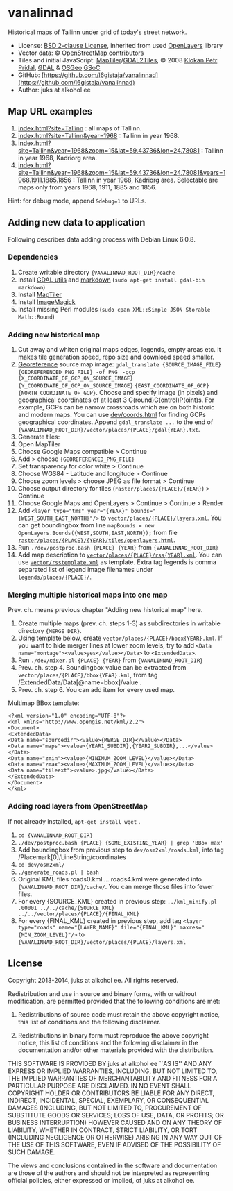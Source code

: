 # vanalinnad

Historical maps of Tallinn under grid of today's street network.

* License: [BSD 2-clause License](http://openlayers.org/dev/license.txt), inherited from used [OpenLayers](http://openlayers.org) library
* Vector data: © [OpenStreetMap contributors](http://www.openstreetmap.org/copyright)
* Tiles and initial JavaScript: [MapTiler](http://www.maptiler.org/)/[GDAL2Tiles](http://www.klokan.cz/projects/gdal2tiles/), © 2008 [Klokan Petr Pridal](http://www.klokan.cz/), [GDAL](http://www.gdal.org/) & [OSGeo](http://www.osgeo.org/) [GSoC](http://code.google.com/soc/)
* GitHub: [https://github.com/l6gistaja/vanalinnad](https://github.com/l6gistaja/vanalinnad)
* Author: juks at alkohol ee

## Map URL examples

1. [index.html?site=Tallinn](index.html?site=Tallinn) : all maps of Tallinn.
1. [index.html?site=Tallinn&year=1968](index.html?site=Tallinn&year=1968) : Tallinn in year 1968.
1. [index.html?site=Tallinn&year=1968&zoom=15&lat=59.43736&lon=24.78081](index.html?site=Tallinn&year=1968&zoom=15&lat=59.43736&lon=24.78081) : Tallinn in year 1968, Kadriorg area.
1. [index.html?site=Tallinn&year=1968&zoom=15&lat=59.43736&lon=24.78081&years=1968.1911.1885.1856](index.html?site=Tallinn&year=1968&zoom=15&lat=59.43736&lon=24.78081&years=1968.1911.1885.1856) : Tallinn in year 1968, Kadriorg area. Selectable are maps only from years 1968, 1911, 1885 and 1856.

Hint: for debug mode, append ```&debug=1``` to URLs.

## Adding new data to application

Following describes data adding process with Debian Linux 6.0.8.

### Dependencies

1. Create writable directory ```{VANALINNAD_ROOT_DIR}/cache```
1. Install [GDAL utils](http://www.gdal.org/) and [markdown](http://daringfireball.net/projects/markdown/) (```sudo apt-get install gdal-bin markdown```)
1. Install [MapTiler](http://www.maptiler.org/)
1. Install [ImageMagick](http://www.imagemagick.org)
1. Install missing Perl modules (```sudo cpan XML::Simple JSON Storable Math::Round```)

### Adding new historical map

1. Cut away and whiten original maps edges, legends, empty areas etc. It makes tile generation speed, repo size and download speed smaller.
1. [Georeference](https://github.com/l6gistaja/vanalinnad/blob/master/vector/places/Tallinn/gdal1968.txt) source map image: ```gdal_translate {SOURCE_IMAGE_FILE}  {GEOREFERENCED_PNG_FILE} -of PNG ``` ```-gcp {X_COORDINATE_OF_GCP_ON_SOURCE_IMAGE} {Y_COORDINATE_OF_GCP_ON_SOURCE_IMAGE}``` ```{EAST_COORDINATE_OF_GCP} {NORTH_COORDINATE_OF_GCP}```. Choose and specify image (in pixels) and geographical coordinates of at least 3 G(round)C(ontrol)P(oint)s. For example, GCPs can be narrow crossroads which are on both historic and modern maps. You can use [dev/coords.html](dev/coords.html) for finding GCPs geographical coordinates. Append ```gdal_translate ...``` to the end of ```{VANALINNAD_ROOT_DIR}/vector/places/{PLACE}/gdal{YEAR}.txt```.
1. Generate tiles: 
 1. Open MapTiler 
 1. Choose Google Maps compatible > Continue
 1. Add > choose ```{GEOREFERENCED_PNG_FILE}```
 1. Set transparency for color white > Continue
 1. Choose WGS84 - Latitude and longitude  > Continue
 1. Choose zoom levels > choose JPEG as file format > Continue
 1. Choose output directory for tiles (```raster/places/{PLACE}/{YEAR}```) > Continue
 1. Choose Google Maps and OpenLayers > Continue > Continue > Render
1. Add ```<layer type="tms" year="{YEAR}" bounds="{WEST_SOUTH_EAST_NORTH}"/>``` to [```vector/places/{PLACE}/layers.xml```](https://github.com/l6gistaja/vanalinnad/blob/master/vector/places/Tallinn/layers.xml). You can get boundingbox from line ```mapBounds = new OpenLayers.Bounds({WEST,SOUTH,EAST,NORTH});``` from file [```raster/places/{PLACE}/{YEAR}/tiles/openlayers.html```](https://github.com/l6gistaja/vanalinnad/blob/master/raster/places/Tallinn/1968/tiles/openlayers.html).
1. Run ```./dev/postproc.bash {PLACE} {YEAR}``` from ```{VANALINNAD_ROOT_DIR}```
1. Add map description to [```vector/places/{PLACE}/rss{YEAR}.xml```](https://github.com/l6gistaja/vanalinnad/blob/master/vector/places/Tallinn/rss1968.xml). You can use [```vector/rsstemplate.xml```](https://github.com/l6gistaja/vanalinnad/blob/master/vector/rsstemplate.xml) as template. Extra tag legends is comma separated list of legend image filenames under [```legends/places/{PLACE}/```](https://github.com/l6gistaja/vanalinnad/tree/master/legends/places/Tallinn).

### Merging multiple historical maps into one map

Prev. ch. means previous chapter "Adding new historical map" here.

1. Create multiple maps (prev. ch. steps 1-3) as subdirectories in writable directory ```{MERGE_DIR}```.
1. Using template below, create  ```vector/places/{PLACE}/bbox{YEAR}.kml```. If you want to hide merger lines at lower zoom levels, try to add ```<Data name="montage"><value>yes</value></Data>``` to ```<ExtendedData>```.
1. Run ```./dev/mixer.pl {PLACE} {YEAR}``` from ```{VANALINNAD_ROOT_DIR}```
1. Prev. ch. step 4. Boundingbox value can be extracted from ```vector/places/{PLACE}/bbox{YEAR}.kml```, from tag /ExtendedData/Data[@name=bbox]/value .
1. Prev. ch. step 6. You can add item for every used map.

Multimap BBox template: 

    <?xml version="1.0" encoding="UTF-8"?>
    <kml xmlns="http://www.opengis.net/kml/2.2">
    <Document>
    <ExtendedData>
    <Data name="sourcedir"><value>{MERGE_DIR}</value></Data>
    <Data name="maps"><value>{YEAR1_SUBDIR},{YEAR2_SUBDIR},...</value></Data>
    <Data name="zmin"><value>{MINIMUM_ZOOM_LEVEL}</value></Data>
    <Data name="zmax"><value>{MAXIMUM_ZOOM_LEVEL}</value></Data>
    <Data name="tileext"><value>.jpg</value></Data>
    </ExtendedData>
    </Document>
    </kml>

### Adding road layers from OpenStreetMap

If not already installed, ```apt-get install wget``` .

1. ```cd {VANALINNAD_ROOT_DIR}```
1. ```./dev/postproc.bash {PLACE} {SOME_EXISTING_YEAR} | grep 'BBox max'```
1. Add boundingbox from previous step to ```dev/osm2xml/roads.kml```, into tag /Placemark[0]/LineString/coordinates
1. ```cd dev/osm2xml/```
1. ```./generate_roads.pl | bash```
1. Original KML files roads0.kml ... roads4.kml were generated into ```{VANALINNAD_ROOT_DIR}/cache/```. You can merge those files into fewer files.
1. For every {SOURCE_KML} created in previous step: ```../kml_minify.pl .00001 ../../cache/{SOURCE_KML} ../../vector/places/{PLACE}/{FINAL_KML}```
1. For every {FINAL_KML} created in previous step, add tag ```<layer type="roads" name="{LAYER_NAME}" file="{FINAL_KML}" maxres="{MIN_ZOOM_LEVEL}"/>``` to ```{VANALINNAD_ROOT_DIR}/vector/places/{PLACE}/layers.xml```


License
-------

Copyright 2013-2014, juks at alkohol ee. All rights reserved.

Redistribution and use in source and binary forms, with or without modification,
are permitted provided that the following conditions are met:

 1. Redistributions of source code must retain the above copyright notice, this
list of conditions and the following disclaimer.

 2. Redistributions in binary form must reproduce the above copyright notice,
this list of conditions and the following disclaimer in the documentation and/or
other materials provided with the distribution.

THIS SOFTWARE IS PROVIDED BY juks at alkohol ee ``AS IS'' AND ANY EXPRESS
OR IMPLIED WARRANTIES, INCLUDING, BUT NOT LIMITED TO, THE IMPLIED WARRANTIES OF
MERCHANTABILITY AND FITNESS FOR A PARTICULAR PURPOSE ARE DISCLAIMED. IN NO EVENT
SHALL COPYRIGHT HOLDER OR CONTRIBUTORS BE LIABLE FOR ANY DIRECT, INDIRECT,
INCIDENTAL, SPECIAL, EXEMPLARY, OR CONSEQUENTIAL DAMAGES (INCLUDING, BUT NOT
LIMITED TO, PROCUREMENT OF SUBSTITUTE GOODS OR SERVICES; LOSS OF USE, DATA, OR
PROFITS; OR BUSINESS INTERRUPTION) HOWEVER CAUSED AND ON ANY THEORY OF
LIABILITY, WHETHER IN CONTRACT, STRICT LIABILITY, OR TORT (INCLUDING NEGLIGENCE
OR OTHERWISE) ARISING IN ANY WAY OUT OF THE USE OF THIS SOFTWARE, EVEN IF
ADVISED OF THE POSSIBILITY OF SUCH DAMAGE.

The views and conclusions contained in the software and documentation are those
of the authors and should not be interpreted as representing official policies,
either expressed or implied, of juks at alkohol ee.